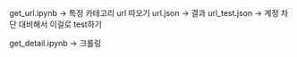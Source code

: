 get_url.ipynb -> 특정 카테고리 url 따오기
url.json -> 결과
url_test.json -> 계정 차단 대비해서 이걸로 test하기

get_detail.ipynb -> 크롤링
